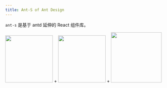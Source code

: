 ```yaml
---
title: Ant-S of Ant Design
---
```



`ant-s` 是基于 antd 延伸的 React 组件库。

<div className="flex items-center">
  <img width="150" src="/favicon.ico"/>
  <span className="ml-10 text-3xl text-gray-500">+</span>
  <img width="150" className="ml-10" src="https://gw.alipayobjects.com/zos/rmsportal/KDpgvguMpGfqaHPjicRK.svg"/>
  <span className="ml-10 text-3xl text-gray-500">+</span>
  <img className="ml-10" width="160" src="https://gw.alipayobjects.com/zos/antfincdn/aPkFc8Sj7n/method-draw-image.svg"/>
</div>
